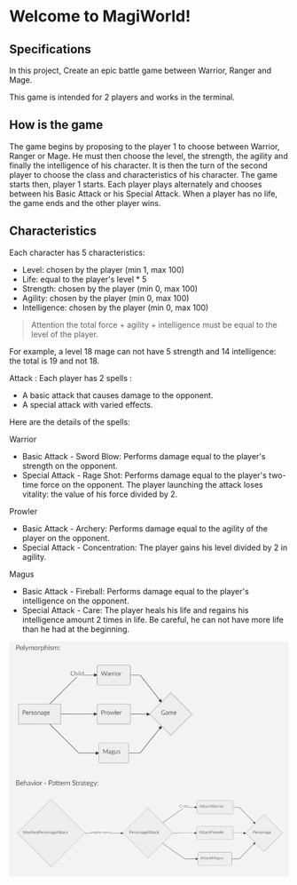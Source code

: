 # Welcome to MagiWorld!

## Specifications

In this project, Create an epic battle game between Warrior, Ranger and Mage.

This game is intended for 2 players and works in the terminal.

## How is the game

The game begins by proposing to the player 1 to choose between Warrior, Ranger or Mage.
He must then choose the level, the strength, the agility and finally the intelligence of his character.
It is then the turn of the second player to choose the class and characteristics of his character.
The game starts then, player 1 starts.
Each player plays alternately and chooses between his Basic Attack or his Special Attack.
When a player has no life, the game ends and the other player wins.

## Characteristics

Each character has 5 characteristics:

- Level: chosen by the player (min 1, max 100)
- Life: equal to the player's level * 5
- Strength: chosen by the player (min 0, max 100)
- Agility: chosen by the player (min 0, max 100)
- Intelligence: chosen by the player (min 0, max 100)
>Attention the total force + agility + intelligence must be equal to the level of the player.

For example, a level 18 mage can not have 5 strength and 14 intelligence: the total is 19 and not 18.

Attack :
Each player has 2 spells :

- A basic attack that causes damage to the opponent.
- A special attack with varied effects.

Here are the details of the spells:


Warrior
- Basic Attack - Sword Blow: Performs damage equal to the player's strength on the opponent.
- Special Attack - Rage Shot: Performs damage equal to the player's two-time force on the opponent. The player launching the attack loses vitality: the value of his force divided by 2.

Prowler
- Basic Attack - Archery: Performs damage equal to the agility of the player on the opponent.
- Special Attack - Concentration: The player gains his level divided by 2 in agility.

Magus
- Basic Attack - Fireball: Performs damage equal to the player's intelligence on the opponent.
- Special Attack - Care: The player heals his life and regains his intelligence amount 2 times in life. Be careful, he can not have more life than he had at the beginning.

![UML](sequence.png)
